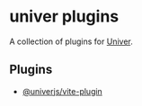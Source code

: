 # univer plugins

A collection of plugins for [Univer](https://github.com/dream-num/univer).

## Plugins

- [@univerjs/vite-plugin](packages/vite-plugin)
